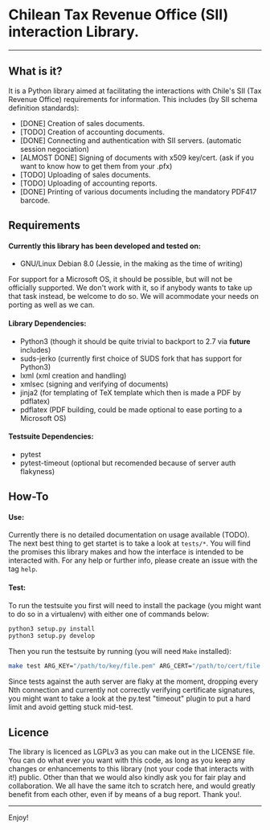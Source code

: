 # Chilean Tax Revenue Office (SII) interaction Library.
---
## What is it?
It is a Python library aimed at facilitating the interactions with Chile's SII (Tax Revenue Office) requirements for information. This includes (by SII schema definition standards):
  * [DONE] Creation of sales documents.
  * [TODO] Creation of accounting documents.
  * [DONE] Connecting and authentication with SII servers. (automatic session negociation)
  * [ALMOST DONE] Signing of documents with x509 key/cert. (ask if you want to know how to get them from your .pfx)
  * [TODO] Uploading of sales documents.
  * [TODO] Uploading of accounting reports.
  * [DONE] Printing of various documents including the mandatory PDF417 barcode.

## Requirements
#### Currently this library has been developed and tested on:
  * GNU/Linux Debian 8.0 (Jessie, in the making as the time of writing)

For support for a Microsoft OS, it should be possible, but will not be officially supported. We don't work with it, so if anybody wants to take up that task instead, be welcome to do so. We will acommodate your needs on porting as well as we can.

#### Library Dependencies:
  * Python3 (though it should be quite trivial to backport to 2.7 via __future__ includes)
  * suds-jerko (currently first choice of SUDS fork that has support for Python3)
  * lxml (xml creation and handling)
  * xmlsec (signing and verifying of documents)
  * jinja2 (for templating of TeX template which then is made a PDF by pdflatex)
  * pdflatex (PDF building, could be made optional to ease porting to a Microsoft OS)

#### Testsuite Dependencies:
  * pytest
  * pytest-timeout (optional but recomended because of server auth flakyness)

## How-To
#### Use:
Currently there is no detailed documentation on usage available (TODO). The next best thing to get startet is to take a look at `tests/*`. You will find the promises this library makes and how the interface is intended to be interacted with. For any help or further info, please create an issue with the tag `help`.

#### Test:
To run the testsuite you first will need to install the package (you might want to do so in a virtualenv) with either one of commands below:
```bash
python3 setup.py install
python3 setup.py develop
```
Then you run the testsuite by running (you will need `Make` installed):
```bash
make test ARG_KEY="/path/to/key/file.pem" ARG_CERT="/path/to/cert/file.pem"
```
Since tests against the auth server are flaky at the moment, dropping every Nth connection and currently not correctly verifying certificate signatures, you might want to take a look at the py.test "timeout" plugin to put a hard limit and avoid getting stuck mid-test.

## Licence
The library is licenced as LGPLv3 as you can make out in the LICENSE file. You can do what ever you want with this code, as long as you keep any changes or enhancements to this library (not your code that interacts with it!) public. Other than that we would also kindly ask you for fair play and collaboration. We all have the same itch to scratch here, and would greatly benefit from each other, even if by means of a bug report. Thank you!.

---
Enjoy!